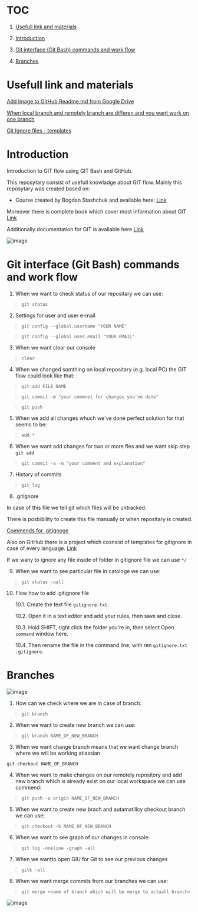 
# TOC
1. [Usefull link and materials](#Usefull-link-and-materials)

2. [Introduction](#Introduction)

3. [Git interface (Git Bash) commands and work flow](#Git-interface-(Git-Bash)-commands-and-work-flow)

4. [Branches](#Branches)



# Usefull link and materials

[Add Image to GitHub Readme.md from Google Drive](https://stackoverflow.com/questions/52063556/add-image-to-github-readme-md-from-google-drive/70200170#70200170)

[When local branch and remotely branch are differen and you want work on one branch](https://stackoverflow.com/questions/69863948/git-creates-a-new-branch-despite-commit-how-to-fix-this)

[Git Ignore files - templates](https://github.com/github/gitignore)

# Introduction

Introduction to GIT flow using GIT Bash and GitHub. 

This reposytary consist of usefull knowladge about GIT flow. Mainly this reposytary was created based on:

* Course created by Bogdan Stashchuk and available here: [Link](https://subscription.packtpub.com/video/web_development/9781800209855/p1/video1_1/introduction)

Moreover there is complete book which cover most information about GIT [Link](https://git-scm.com/book/en/v2)

Additionally documentation for GIT is avaliable here [Link](https://docs.github.com/en/get-started)

![image](https://drive.google.com/uc?export=view&id=15RSv1aY_71BH8cekrD8fihYPDXeS0OFT)


# Git interface (Git Bash) commands and work flow

1. When we want to check status of our repositary we can use:

> ```git status```


2. Settings for user and user e-mail

>```git config --global.username "YOUR NAME"```

>```git config --global user.email "YOUR EMAIL"```

3. When we want clear our console

>```clear```

4. When we changed somthing on local repositary (e.g. local PC) the GIT flow could look like that:

>```git add FILE NAME```

>```git commit -m "your commnet for changes you've done"```

>```git push```

5. When we add all changes whuch we've done perfect solution for that seems to be:

> ```add *```

6. When we want add changes for two or more fles and we want skip step ```git add```

>```git commit -a -m "your comment and explanation"```

7. History of commits

>```git log```

8. .gitignore

In case of this file we tell git which files will be untracked.

There is posbibility to create this file manually or when repositary is created.

[Commends for .gitignoge](https://www.atlassian.com/git/tutorials/saving-changes/gitignore)

Also on GitHub there is a project which cosnsist of templates for gitignore in case of every language. [Link](https://github.com/github/gitignore)

If we wany to ignore any file inside of folder in gitignore file we can use ```*/```

9. When we want to see particular file in catologe we can use:

> ```git status -uall```


10. Flow how to add .gitignore file

	10.1. Create the text file ```gitignore.txt```.

	10.2. Open it in a text editor and add your rules, then save and close.

	10.3. Hold SHIFT, right click the folder you're in, then select Open ```command``` window here.

	10.4. Then rename the file in the command line, with ren ```gitignore.txt``` ```.gitignore```.


# Branches

![image](https://drive.google.com/uc?export=view&id=1H8TGpxkK1N1v9yD9_VSNCi0-1iiyW2pr)


1. How can we check where we are in case of branch:

> ```git branch```

2. When we want to create new branch we can use:

> ```git branch NAME_OF_NEW_BRANCH```

3. When we want change branch means that we want change branch where we will be working atlassian

```git checkout NAME_OF_BRANCH```

4. When we want to make changes on our remotely repository and add new branch which is already exist on our local workspace we can use commend:

> ```git push -u origin NAME_OF_NEW_BRANCH```

5. When we want to create new brach and autamatillcy checkout branch we can use:

> ```git checkout -b NAME_OF_NEW_BRANCH```

6. When we want to see graph of our changes in console:

> ```git log -oneline -graph -all```

7. When we wantto open GIU for Git to see our previous changes

> ```gitk -all```

8. When we want merge commits from our branches we can use:

> ```git merge <name of branch which will be merge to actuall branch>```

![image](https://drive.google.com/uc?export=view&id=1HE29F10Rqktdg8GPQniRB4134YxZ8Kvo)